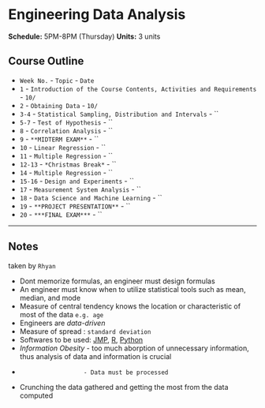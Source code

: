 # Engineering Data Analysis

**Schedule:** 5PM-8PM (Thursday)
**Units:** 3 units

## Course Outline
- `Week No.` - `Topic` - `Date`
- `1` - `Introduction of the Course Contents, Activities and Requirements` - `10/`
- `2` - `Obtaining Data` - `10/`
- `3-4` - `Statistical Sampling, Distribution and Intervals` - ``
- `5-7` - `Test of Hypothesis` - ``
- `8` - `Correlation Analysis` - ``
- `9` - `**MIDTERM EXAM**` - ``
- `10` - `Linear Regression` - ``
- `11` - `Multiple Regression` - ``
- `12-13` - `*Christmas Break*` - ``
- `14` - `Multiple Regression` - ``
- `15-16` - `Design and Experiments` - ``
- `17` - `Measurement System Analysis` - ``
- `18` - `Data Science and Machine Learning` - ``
- `19` - `**PROJECT PRESENTATION**` - ``
- `20` - `***FINAL EXAM***` - ``

- - - - - - - - - - - - - - - - - - -

## Notes
taken by `Rhyan`

- Dont memorize formulas, an engineer must design formulas
- An engineer must know when to utilize statistical tools such as mean, median, and mode
- Measure of central tendency knows the location or characteristic of most of the data `e.g. age`
- Engineers are *data-driven*
- Measure of spread : `standard deviation`
- Softwares to be used: [JMP](link), [R](link), [Python](link)
- *Information Obesity* -  too much aborption of unnecessary information, thus analysis of data and information is crucial
-                       - Data must be processed
- Crunching the data gathered and getting the most from the data computed
